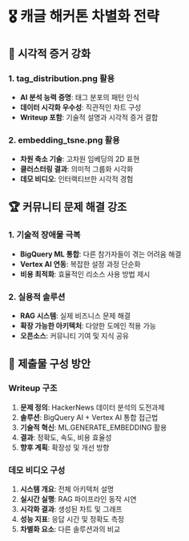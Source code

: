 # 🎖️ 캐글 해커톤 차별화 전략

## 🎨 **시각적 증거 강화**

### 1. **tag_distribution.png 활용**
- **AI 분석 능력 증명**: 태그 분포의 패턴 인식
- **데이터 시각화 우수성**: 직관적인 차트 구성
- **Writeup 포함**: 기술적 설명과 시각적 증거 결합

### 2. **embedding_tsne.png 활용**
- **차원 축소 기술**: 고차원 임베딩의 2D 표현
- **클러스터링 결과**: 의미적 그룹화 시각화
- **데모 비디오**: 인터랙티브한 시각적 경험

## 🏆 **커뮤니티 문제 해결 강조**

### 1. **기술적 장애물 극복**
- **BigQuery ML 통합**: 다른 참가자들이 겪는 어려움 해결
- **Vertex AI 연동**: 복잡한 설정 과정 단순화
- **비용 최적화**: 효율적인 리소스 사용 방법 제시

### 2. **실용적 솔루션**
- **RAG 시스템**: 실제 비즈니스 문제 해결
- **확장 가능한 아키텍처**: 다양한 도메인 적용 가능
- **오픈소스**: 커뮤니티 기여 및 지식 공유

## 📝 **제출물 구성 방안**

### **Writeup 구조**
1. **문제 정의**: HackerNews 데이터 분석의 도전과제
2. **솔루션**: BigQuery AI + Vertex AI 통합 접근법
3. **기술적 혁신**: ML.GENERATE_EMBEDDING 활용
4. **결과**: 정확도, 속도, 비용 효율성
5. **향후 계획**: 확장성 및 개선 방향

### **데모 비디오 구성**
1. **시스템 개요**: 전체 아키텍처 설명
2. **실시간 실행**: RAG 파이프라인 동작 시연
3. **시각화 결과**: 생성된 차트 및 그래프
4. **성능 지표**: 응답 시간 및 정확도 측정
5. **차별화 요소**: 다른 솔루션과의 비교 